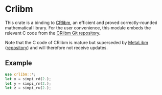 Crlibm
======

This crate is a binding to [CRlibm][], an efficient and proved
correctly-rounded mathematical library.
For the user convenience, this module embeds the relevant C code from
the [CRlibm Git repository][crlibm-git].

Note that the C code of CRlibm is mature but superseded by
[MetaLibm][] ([repository][MetaLibm-git]) and will therefore not
receive updates.

## Example

```rust
use crlibm::*;
let x = sinpi_rd(2.);
let y = sinpi_rn(2.);
let z = sinpi_ru(2.);
```


[CRlibm]: https://web.archive.org/web/20161027224938/http://lipforge.ens-lyon.fr/www/crlibm
[crlibm-git]: https://scm.gforge.inria.fr/anonscm/git/metalibm/crlibm.git
[MetaLibm]: http://www.metalibm.org/
[MetaLibm-git]: https://github.com/metalibm/metalibm
